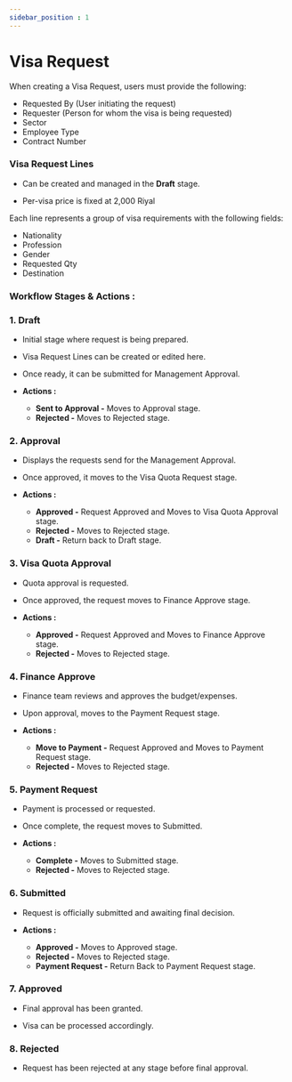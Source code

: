 ```yaml
---
sidebar_position : 1
---
```


# Visa Request

When creating a Visa Request, users must provide the following:

  - Requested By (User initiating the request)
  - Requester (Person for whom the visa is being requested)
  - Sector
  - Employee Type
  - Contract Number

### Visa Request Lines

  - Can be created and managed in the **Draft** stage.

  - Per-visa price is fixed at 2,000 Riyal

Each line represents a group of visa requirements with the following fields:

  - Nationality
  - Profession
  - Gender
  - Requested Qty
  - Destination

### Workflow Stages & Actions :

### 1. Draft

  - Initial stage where request is being prepared.

  - Visa Request Lines can be created or edited here.

  - Once ready, it can be submitted for Management Approval.

  - **Actions :**
    - **Sent to Approval -** Moves to Approval stage.
    - **Rejected -** Moves to Rejected stage.

### 2. Approval

  - Displays the requests send for the Management Approval.

  - Once approved, it moves to the Visa Quota Request stage.

  - **Actions :**
    - **Approved -** Request Approved and Moves to Visa Quota Approval stage.
    - **Rejected -** Moves to Rejected stage.
    - **Draft -** Return back to Draft stage.

### 3. Visa Quota Approval

  - Quota approval is requested.

  - Once approved, the request moves to Finance Approve stage.

  - **Actions :**
    - **Approved -** Request Approved and Moves to Finance Approve stage.
    - **Rejected -** Moves to Rejected stage.

### 4. Finance Approve

  - Finance team reviews and approves the budget/expenses.

  - Upon approval, moves to the Payment Request stage.

  - **Actions :**
    - **Move to Payment -** Request Approved and Moves to Payment Request stage.
    - **Rejected -** Moves to Rejected stage.

### 5. Payment Request

  - Payment is processed or requested.

  - Once complete, the request moves to Submitted.

  - **Actions :**
    - **Complete -** Moves to Submitted stage.
    - **Rejected -** Moves to Rejected stage.

### 6. Submitted

  - Request is officially submitted and awaiting final decision.

  - **Actions :**
    - **Approved -** Moves to Approved stage.
    - **Rejected -** Moves to Rejected stage.
    - **Payment Request -** Return Back to Payment Request stage.

### 7. Approved

  - Final approval has been granted.

  - Visa can be processed accordingly.

### 8. Rejected

  - Request has been rejected at any stage before final approval.
